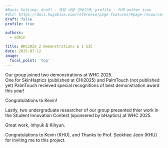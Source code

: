 ```yaml
---
#Basic Setting: draft - 해당 내용 안보이게; profile - 아래 author icon
#참고: https://docs.hugoblox.com/reference/page-features/#page-resources-attachments-and-links
draft: false 
profile: true

authors: 
  - admin

title: WHC2025 2 Demonstrations & 1 SIC
date: 2025-07-12
image:
  focal_point: 'top'
---
```


Our group joined two demonstrations at WHC 2025. <br>
One for SkinHaptics (published at CHI2025) and PalmTouch (not published yet) 
PalmTouch recieved special recognitions of best demonstration award this year!

Congratulations to Kevin! 

Lastly, two undergraduate researcher of our group presented thier work in the Student Innovation Contest (sponsered by bHaptics) at WHC 2025.

Great work, Inhyuk & Kihyun.

<!--more-->
Congratulations to Kevin (KHU), and Thanks to Prof. Seokhee Jeon (KHU) for inviting me to this project.



